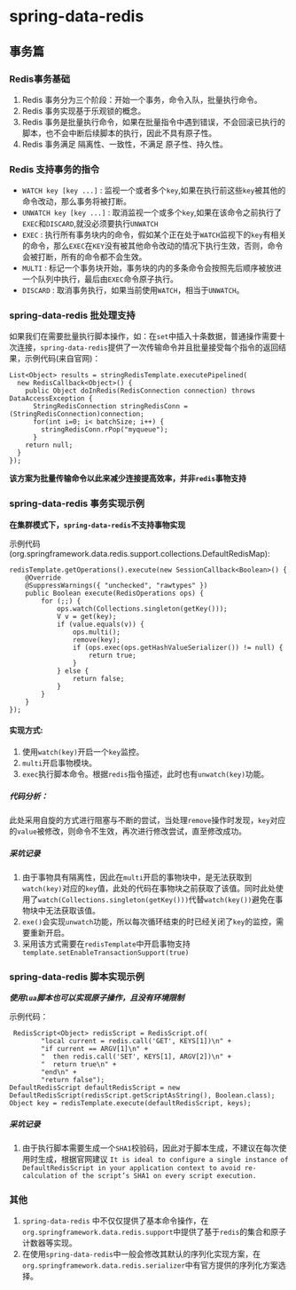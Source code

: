 # spring-data-redis

## 事务篇

### Redis事务基础
1) Redis 事务分为三个阶段：开始一个事务，命令入队，批量执行命令。
2) Redis 事务实现基于乐观锁的概念。
3) Redis 事务是批量执行命令，如果在批量指令中遇到错误，不会回滚已执行的脚本，也不会中断后续脚本的执行，因此不具有原子性。
4) Redis 事务满足 隔离性、一致性，不满足 原子性、持久性。

### Redis 支持事务的指令
+ `WATCH key [key ...]` : 监视一个或者多个`key`,如果在执行前这些`key`被其他的命令改动，那么事务将被打断。
+ `UNWATCH key [key ...]` : 取消监视一个或多个`key`,如果在该命令之前执行了`EXEC`和`DISCARD`,就没必须要执行`UNWATCH`
+ `EXEC` : 执行所有事务块内的命令，假如某个正在处于`WATCH`监视下的`key`有相关的命令，那么`EXEC`在`KEY`没有被其他命令改动的情况下执行生效，否则，命令会被打断，所有的命令都不会生效。
+ `MULTI` : 标记一个事务块开始，事务块的内的多条命令会按照先后顺序被放进一个队列中执行，最后由`EXEC`命令原子执行。
+ `DISCARD` : 取消事务执行，如果当前使用`WATCH`，相当于`UNWATCH`。

### spring-data-redis 批处理支持
如果我们在需要批量执行脚本操作，如：在`set`中插入十条数据，普通操作需要十次连接，`spring-data-redis`提供了一次传输命令并且批量接受每个指令的返回结果，示例代码(来自官网)：
```
List<Object> results = stringRedisTemplate.executePipelined(
  new RedisCallback<Object>() {
    public Object doInRedis(RedisConnection connection) throws DataAccessException {
      StringRedisConnection stringRedisConn = (StringRedisConnection)connection;
      for(int i=0; i< batchSize; i++) {
        stringRedisConn.rPop("myqueue");
      }
    return null;
  }
});
```
**该方案为批量传输命令以此来减少连接提高效率，并非`redis`事物支持**


### spring-data-redis 事务实现示例
**在集群模式下，`spring-data-redis`不支持事物实现**

示例代码(org.springframework.data.redis.support.collections.DefaultRedisMap):
```
redisTemplate.getOperations().execute(new SessionCallback<Boolean>() {
	@Override
	@SuppressWarnings({ "unchecked", "rawtypes" })
	public Boolean execute(RedisOperations ops) {
		for (;;) {
			ops.watch(Collections.singleton(getKey()));
			V v = get(key);
			if (value.equals(v)) {
				ops.multi();
				remove(key);
				if (ops.exec(ops.getHashValueSerializer()) != null) {
					return true;
				}
			} else {
				return false;
			}
		}
	}
});
```
#### 实现方式:
1) 使用`watch(key)`开启一个`key`监控。
2) `multi`开启事物模块。
3) `exec`执行脚本命令。根据`redis`指令描述，此时也有`unwatch(key)`功能。

##### 代码分析：

此处采用自旋的方式进行阻塞与不断的尝试，当处理`remove`操作时发现，`key`对应的`value`被修改，则命令不生效，再次进行修改尝试，直至修改成功。

##### 采坑记录
1. 由于事物具有隔离性，因此在`multi`开启的事物块中，是无法获取到`watch(key)`对应的`key`值，此处的代码在事物块之前获取了该值。同时此处使用了`watch(Collections.singleton(getKey()))`代替`watch(key())`避免在事物块中无法获取该值。
2. `exe()`会实现`unwatch`功能，所以每次循环结束的时已经关闭了`key`的监控，需要重新开启。
3. 采用该方式需要在`redisTemplate`中开启事物支持` template.setEnableTransactionSupport(true)`

### spring-data-redis 脚本实现示例
***使用`lua`脚本也可以实现原子操作，且没有环境限制***

示例代码：
```
 RedisScript<Object> redisScript = RedisScript.of(
        "local current = redis.call('GET', KEYS[1])\n" +
        "if current == ARGV[1]\n" +
        "  then redis.call('SET', KEYS[1], ARGV[2])\n" +
        "  return true\n" +
        "end\n" +
        "return false");
DefaultRedisScript defaultRedisScript = new DefaultRedisScript(redisScript.getScriptAsString(), Boolean.class);
Object key = redisTemplate.execute(defaultRedisScript, keys);
```
##### 采坑记录
1. 由于执行脚本需要生成一个`SHA1`校验码，因此对于脚本生成，不建议在每次使用时生成，根据官网建议
`It is ideal to configure a single instance of DefaultRedisScript in your application context to avoid re-calculation of the script’s SHA1 on every script execution.`



### 其他
1. `spring-data-redis` 中不仅仅提供了基本命令操作，在`org.springframework.data.redis.support`中提供了基于`redis`的集合和原子计数器等实现。
2. 在使用`spring-data-redis`中一般会修改其默认的序列化实现方案，在`org.springframework.data.redis.serializer`中有官方提供的序列化方案选择。

